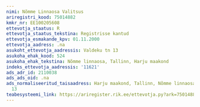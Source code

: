 ```yaml
---
nimi: Nõmme Linnaosa Valitsus
ariregistri_kood: 75014882
kmkr_nr: EE100205608
ettevotja_staatus: R
ettevotja_staatus_tekstina: Registrisse kantud
ettevotja_esmakande_kpv: 01.11.2000
ettevotja_aadress: .na
asukoht_ettevotja_aadressis: Valdeku tn 13
asukoha_ehak_kood: 524
asukoha_ehak_tekstina: Nõmme linnaosa, Tallinn, Harju maakond
indeks_ettevotja_aadressis: '11621'
ads_adr_id: 2110038
ads_ads_oid: .na
ads_normaliseeritud_taisaadress: Harju maakond, Tallinn, Nõmme linnaosa, Valdeku tn
  13
teabesysteemi_link: https://ariregister.rik.ee/ettevotja.py?ark=75014882&ref=rekvisiidid
---
```

